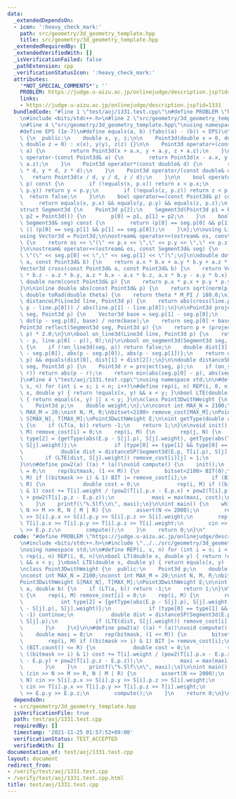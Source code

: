 ```yaml
---
data:
  _extendedDependsOn:
  - icon: ':heavy_check_mark:'
    path: src/geometry/3d_geometry_template.hpp
    title: src/geometry/3d_geometry_template.hpp
  _extendedRequiredBy: []
  _extendedVerifiedWith: []
  _isVerificationFailed: false
  _pathExtension: cpp
  _verificationStatusIcon: ':heavy_check_mark:'
  attributes:
    '*NOT_SPECIAL_COMMENTS*': ''
    PROBLEM: https://judge.u-aizu.ac.jp/onlinejudge/description.jsp?id=1331
    links:
    - https://judge.u-aizu.ac.jp/onlinejudge/description.jsp?id=1331
  bundledCode: "#line 1 \"test/aoj/1331.test.cpp\"\n#define PROBLEM \"https://judge.u-aizu.ac.jp/onlinejudge/description.jsp?id=1331\"\
    \n#include <bits/stdc++.h>\n#line 2 \"src/geometry/3d_geometry_template.hpp\"\n\
    \n#line 4 \"src/geometry/3d_geometry_template.hpp\"\nusing namespace std;\n\n\
    #define EPS (1e-7)\n#define equals(a, b) (fabs((a) - (b)) < EPS)\n\nclass Point3d\
    \ {\n  public:\n    double x, y, z;\n\n    Point3d(double x = 0, double y = 0,\
    \ double z = 0) : x(x), y(y), z(z) {}\n\n    Point3d operator+(const Point3d&\
    \ a) {\n        return Point3d(x + a.x, y + a.y, z + a.z);\n    }\n    Point3d\
    \ operator-(const Point3d& a) {\n        return Point3d(x - a.x, y - a.y, z -\
    \ a.z);\n    }\n    Point3d operator*(const double& d) {\n        return Point3d(x\
    \ * d, y * d, z * d);\n    }\n    Point3d operator/(const double& d) {\n     \
    \   return Point3d(x / d, y / d, z / d);\n    }\n\n    bool operator<(const Point3d&\
    \ p) const {\n        if (!equals(x, p.x)) return x < p.x;\n        if (!equals(y,\
    \ p.y)) return y < p.y;\n        if (!equals(z, p.z)) return z < p.z;\n      \
    \  return false;\n    }\n\n    bool operator==(const Point3d& p) const {\n   \
    \     return equals(x, p.x) && equals(y, p.y) && equals(z, p.z);\n    }\n};\n\n\
    struct Segment3d {\n    Point3d p[2];\n    Segment3d(Point3d p1 = Point3d(), Point3d\
    \ p2 = Point3d()) {\n        p[0] = p1, p[1] = p2;\n    }\n    bool operator==(const\
    \ Segment3d& seg) const {\n        return (p[0] == seg.p[0] && p[1] == seg.p[1])\
    \ || (p[0] == seg.p[1] && p[1] == seg.p[0]);\n    }\n};\n\nusing Line3d = Segment3d;\n\
    using Vector3d = Point3d;\n\nostream& operator<<(ostream& os, const Point3d& p)\
    \ {\n    return os << \"(\" << p.x << \",\" << p.y << \",\" << p.z << \")\";\n\
    }\n\nostream& operator<<(ostream& os, const Segment3d& seg) {\n    return os <<\
    \ \"(\" << seg.p[0] << \",\" << seg.p[1] << \")\";\n}\n\ndouble dot(const Point3d&\
    \ a, const Point3d& b) {\n    return a.x * b.x + a.y * b.y + a.z * b.z;\n}\n\n\
    Vector3d cross(const Point3d& a, const Point3d& b) {\n    return Vector3d(a.y\
    \ * b.z - a.z * b.y, a.z * b.x - a.x * b.z, a.x * b.y - a.y * b.x);\n}\n\ninline\
    \ double norm(const Point3d& p) {\n    return p.x * p.x + p.y * p.y + p.z * p.z;\n\
    }\n\ninline double abs(const Point3d& p) {\n    return sqrt(norm(p));\n}\n\ninline\
    \ double toRad(double theta) {\n    return theta * M_PI / 180.0;\n}\n\ndouble\
    \ distanceLP(Line3d line, Point3d p) {\n    return abs(cross(line.p[1] - line.p[0],\
    \ p - line.p[0])) / abs(line.p[1] - line.p[0]);\n}\n\nPoint3d project(Segment3d\
    \ seg, Point3d p) {\n    Vector3d base = seg.p[1] - seg.p[0];\n    double t =\
    \ dot(p - seg.p[0], base) / norm(base);\n    return seg.p[0] + base * t;\n}\n\n\
    Point3d reflect(Segment3d seg, Point3d p) {\n    return p + (project(seg, p) -\
    \ p) * 2.0;\n}\n\nbool on_line3d(Line3d line, Point3d p) {\n    return equals(abs(cross(line.p[1]\
    \ - p, line.p[0] - p)), 0);\n}\n\nbool on_segment3d(Segment3d seg, Point3d p)\
    \ {\n    if (!on_line3d(seg, p)) return false;\n    double dist[3] = {abs(seg.p[1]\
    \ - seg.p[0]), abs(p - seg.p[0]), abs(p - seg.p[1])};\n    return on_line3d(seg,\
    \ p) && equals(dist[0], dist[1] + dist[2]);\n}\n\ndouble distanceSP(Segment3d\
    \ seg, Point3d p) {\n    Point3d r = project(seg, p);\n    if (on_segment3d(seg,\
    \ r)) return abs(p - r);\n    return min(abs(seg.p[0] - p), abs(seg.p[1] - p));\n\
    }\n#line 4 \"test/aoj/1331.test.cpp\"\nusing namespace std;\n\n#define REP(i,\
    \ s, n) for (int i = s; i < n; i++)\n#define rep(i, n) REP(i, 0, n)\n\nbool LT(double\
    \ x, double y) { return !equals(x, y) && x < y; }\nbool LTE(double x, double y)\
    \ { return equals(x, y) || x < y; }\n\nclass Point3DwithWeight {\n  public:\n\
    \    Point3d p;\n    double weight;\n};\n\nconst int MAX_N = 2100;\nconst int\
    \ MAX_M = 20;\nint N, M, R;\nbitset<2100> remove_cost[MAX_M];\nPoint3DwithWeight\
    \ S[MAX_N], T[MAX_M];\nPoint3DwithWeight E;\n\nint getType(double a, double b)\
    \ {\n    if (LT(a, b)) return -1;\n    return 1;\n}\n\nvoid init() {\n    rep(i,\
    \ M) remove_cost[i] = 0;\n    rep(i, M) {\n        rep(j, N) {\n            int\
    \ type[2] = {getType(abs(E.p - S[j].p), S[j].weight), getType(abs(T[i].p - S[j].p),\
    \ S[j].weight)};\n            if (type[0] == type[1] && type[0] == -1) continue;\n\
    \            double dist = distanceSP(Segment3d(E.p, T[i].p), S[j].p);\n     \
    \       if (LTE(dist, S[j].weight)) remove_cost[i][j] = 1;\n        }\n    }\n\
    }\n\n#define pow2(a) ((a) * (a))\nvoid compute() {\n    init();\n    double maxi\
    \ = 0;\n    rep(bitmask, (1 << M)) {\n        bitset<2100> BIT(0);\n        rep(i,\
    \ M) if ((bitmask >> i) & 1) BIT |= remove_cost[i];\n        if (BIT.count() <=\
    \ R) {\n            double cost = 0;\n            rep(i, M) if ((bitmask >> i)\
    \ & 1) cost += T[i].weight / (pow2(T[i].p.x - E.p.x) + pow2(T[i].p.y - E.p.y)\
    \ + pow2(T[i].p.z - E.p.z));\n            maxi = max(maxi, cost);\n        }\n\
    \    }\n    printf(\"%.5lf\\n\", maxi);\n}\n\nint main() {\n    while (cin >>\
    \ N >> M >> R, N | M | R) {\n        assert(N <= 2000);\n        rep(i, N) cin\
    \ >> S[i].p.x >> S[i].p.y >> S[i].p.z >> S[i].weight;\n        rep(i, M) cin >>\
    \ T[i].p.x >> T[i].p.y >> T[i].p.z >> T[i].weight;\n        cin >> E.p.x >> E.p.y\
    \ >> E.p.z;\n        compute();\n    }\n    return 0;\n}\n"
  code: "#define PROBLEM \"https://judge.u-aizu.ac.jp/onlinejudge/description.jsp?id=1331\"\
    \n#include <bits/stdc++.h>\n#include \"../../src/geometry/3d_geometry_template.hpp\"\
    \nusing namespace std;\n\n#define REP(i, s, n) for (int i = s; i < n; i++)\n#define\
    \ rep(i, n) REP(i, 0, n)\n\nbool LT(double x, double y) { return !equals(x, y)\
    \ && x < y; }\nbool LTE(double x, double y) { return equals(x, y) || x < y; }\n\
    \nclass Point3DwithWeight {\n  public:\n    Point3d p;\n    double weight;\n};\n\
    \nconst int MAX_N = 2100;\nconst int MAX_M = 20;\nint N, M, R;\nbitset<2100> remove_cost[MAX_M];\n\
    Point3DwithWeight S[MAX_N], T[MAX_M];\nPoint3DwithWeight E;\n\nint getType(double\
    \ a, double b) {\n    if (LT(a, b)) return -1;\n    return 1;\n}\n\nvoid init()\
    \ {\n    rep(i, M) remove_cost[i] = 0;\n    rep(i, M) {\n        rep(j, N) {\n\
    \            int type[2] = {getType(abs(E.p - S[j].p), S[j].weight), getType(abs(T[i].p\
    \ - S[j].p), S[j].weight)};\n            if (type[0] == type[1] && type[0] ==\
    \ -1) continue;\n            double dist = distanceSP(Segment3d(E.p, T[i].p),\
    \ S[j].p);\n            if (LTE(dist, S[j].weight)) remove_cost[i][j] = 1;\n \
    \       }\n    }\n}\n\n#define pow2(a) ((a) * (a))\nvoid compute() {\n    init();\n\
    \    double maxi = 0;\n    rep(bitmask, (1 << M)) {\n        bitset<2100> BIT(0);\n\
    \        rep(i, M) if ((bitmask >> i) & 1) BIT |= remove_cost[i];\n        if\
    \ (BIT.count() <= R) {\n            double cost = 0;\n            rep(i, M) if\
    \ ((bitmask >> i) & 1) cost += T[i].weight / (pow2(T[i].p.x - E.p.x) + pow2(T[i].p.y\
    \ - E.p.y) + pow2(T[i].p.z - E.p.z));\n            maxi = max(maxi, cost);\n \
    \       }\n    }\n    printf(\"%.5lf\\n\", maxi);\n}\n\nint main() {\n    while\
    \ (cin >> N >> M >> R, N | M | R) {\n        assert(N <= 2000);\n        rep(i,\
    \ N) cin >> S[i].p.x >> S[i].p.y >> S[i].p.z >> S[i].weight;\n        rep(i, M)\
    \ cin >> T[i].p.x >> T[i].p.y >> T[i].p.z >> T[i].weight;\n        cin >> E.p.x\
    \ >> E.p.y >> E.p.z;\n        compute();\n    }\n    return 0;\n}\n"
  dependsOn:
  - src/geometry/3d_geometry_template.hpp
  isVerificationFile: true
  path: test/aoj/1331.test.cpp
  requiredBy: []
  timestamp: '2021-11-25 01:57:52+09:00'
  verificationStatus: TEST_ACCEPTED
  verifiedWith: []
documentation_of: test/aoj/1331.test.cpp
layout: document
redirect_from:
- /verify/test/aoj/1331.test.cpp
- /verify/test/aoj/1331.test.cpp.html
title: test/aoj/1331.test.cpp
---
```

